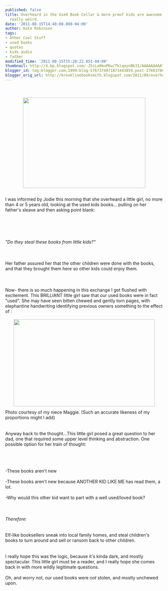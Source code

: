 ```yaml
---
published: false
title: Overheard in the Used Book Cellar & more proof kids are awesome and weird...really
  really weird.
date: '2011-08-15T14:48:00.008-04:00'
author: Kate Robinson
tags:
- Other Cool Stuff
- used books
- quotes
- kids audio
- father
modified_time: '2011-08-15T15:20:22.851-04:00'
thumbnail: http://4.bp.blogspot.com/-J5iLa0muPKw/TklqeynBb3I/AAAAAAAAAT8/JftbkStg0NE/s72-c/penny.jpg
blogger_id: tag:blogger.com,1999:blog-5767374071871443859.post-2760378671534960924
blogger_orig_url: http://brooklinebooksmith.blogspot.com/2011/08/overheard-in-used-book-cellar-more.html
---
```



<br />
<br /><div><a href="http://4.bp.blogspot.com/-J5iLa0muPKw/TklqeynBb3I/AAAAAAAAAT8/JftbkStg0NE/s1600/penny.jpg"><img style="TEXT-ALIGN: center; MARGIN: 0px auto 10px; WIDTH: 391px; DISPLAY: block; HEIGHT: 288px; CURSOR: hand" id="BLOGGER_PHOTO_ID_5641157085472321394" border="0" alt="" src="http://4.bp.blogspot.com/-J5iLa0muPKw/TklqeynBb3I/AAAAAAAAAT8/JftbkStg0NE/s400/penny.jpg" /></a>
<br />I was informed by Jodie this morning that she overheard a little girl, no more than 4 or 5 years old, looking at the used kids books... pulling on her father's sleave and then asking point blank:
<br />
<br />
<br />
<br /><div></div>
<br />
<br /><div><em>"Do they steal these books from little kids?"
<br /></em></div>
<br />
<br />
<br /><div>Her father assured her that the other children were done with the books, and that they brought them here so other kids could enjoy them.</div>
<br />
<br />
<br /><div>Now- there is so much happening in this exchange I get flushed with excitement. This BRILLIANT little girl saw that our used books were in fact "used". She may have seen bitten chewed and gently torn pages, with elephantine handwriting identifying previous owners something to the effect of :</div>
<br /><img style="TEXT-ALIGN: center; MARGIN: 0px auto 10px; WIDTH: 451px; DISPLAY: block; HEIGHT: 277px; CURSOR: hand" id="BLOGGER_PHOTO_ID_5641160089141100402" border="0" alt="" src="http://3.bp.blogspot.com/-6PAJD__kEJc/TkltNoJdv3I/AAAAAAAAAUE/qxsggdU49_g/s400/2011-08-15_14-57-42_102.JPG" />Photo courtesy of my niece Maggie. (Such an accurate likeness of my proportions might I add)
<br /></div>
<br />
<br /><div>Anyway back to the thought...This little girl posed a great question to her dad, one that required some upper level thinking and abstraction. One possible option for her train of thought:</div>
<br />
<br /><div>
<br />
<br /><div>-These books aren't new</div>
<br />-These books aren't new because ANOTHER KID LIKE ME has read them, a lot.</div>
<br />-Why would this other kid want to part with a well used/loved book?
<br />
<br />
<br />
<br /><em>Therefore:</em>
<br />
<br />
<br />Elf-like booksellers sneak into local family homes, and steal children's books to turn around and sell or ransom back to other children.
<br />
<br />
<br />I really hope this was the logic, because it's kinda dark, and mostly spectacular. This little girl must be a reader, and I really hope she comes back in with more wildly legitimate questions.
<br />
<br />Oh, and worry not, our used books were <em>not </em>stolen, and mostly unchewed upon.
<br />
<br />